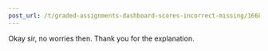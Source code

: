 ```yaml
---
post_url: /t/graded-assignments-dashboard-scores-incorrect-missing/166816/33
---
```

Okay sir, no worries then. Thank you for the explanation.